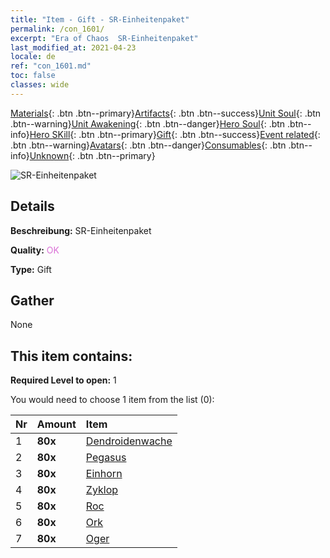 ```yaml
---
title: "Item - Gift - SR-Einheitenpaket"
permalink: /con_1601/
excerpt: "Era of Chaos  SR-Einheitenpaket"
last_modified_at: 2021-04-23
locale: de
ref: "con_1601.md"
toc: false
classes: wide
---
```

 [Materials](/ItemsDE/){: .btn .btn--primary}[Artifacts](/ItemsDE/Artifacts/){: .btn .btn--success}[Unit Soul](/ItemsDE/UnitSoul/){: .btn .btn--warning}[Unit Awakening](/ItemsDE/UnitAwakening/){: .btn .btn--danger}[Hero Soul](/ItemsDE/HeroSoul/){: .btn .btn--info}[Hero SKill](/ItemsDE/HeroSkill/){: .btn .btn--primary}[Gift](/ItemsDE/Gift/){: .btn .btn--success}[Event related](/ItemsDE/Events/){: .btn .btn--warning}[Avatars](/ItemsDE/Avatars/){: .btn .btn--danger}[Consumables](/ItemsDE/Consumables/){: .btn .btn--info}[Unknown](/ItemsDE/Unknown/){: .btn .btn--primary}

 ![SR-Einheitenpaket](/images/t/i_907167.png)

## Details
 **Beschreibung:** SR-Einheitenpaket

 **Quality:** <span style="color: #DA70D6">OK</span>

 **Type:** Gift

## Gather

  None

## This item contains:

 **Required Level to open:** 1

 You would need to choose 1 item from the list (0):

  | Nr | Amount |     Item    |
  |:---|:-------|:------------|
  | 1 |  **80x** | [Dendroidenwache](/ItemsDE/unt_203/) |  | 
  | 2 |  **80x** | [Pegasus](/ItemsDE/unt_202/) |  | 
  | 3 |  **80x** | [Einhorn](/ItemsDE/unt_204/) |  | 
  | 4 |  **80x** | [Zyklop](/ItemsDE/unt_222/) |  | 
  | 5 |  **80x** | [Roc](/ItemsDE/unt_221/) |  | 
  | 6 |  **80x** | [Ork](/ItemsDE/unt_219/) |  | 
  | 7 |  **80x** | [Oger](/ItemsDE/unt_220/) |  | 
